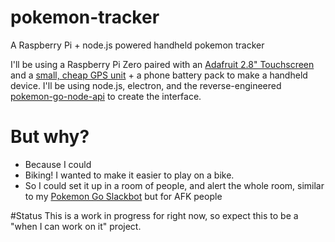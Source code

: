 # pokemon-tracker
A Raspberry Pi + node.js powered handheld pokemon tracker

I'll be using a Raspberry Pi Zero paired with an [Adafruit 2.8" Touchscreen](https://www.adafruit.com/product/1601) and a [small, cheap GPS unit](http://www.aliexpress.com/item/Free-Shipping-1PC-Ublox-NEO6MV2-GPS-Module-Aircraft-Flight-Controller-For-Arduino-New/1765520677.html?ws_ab_test=searchweb201556_0,searchweb201602_2_10057_10056_10055_10037_301_10059_10032_10058_10017_10060_10061_10062_413,searchweb201603_4&btsid=fdda1f04-91af-423c-8e0a-e54817bc1071) + a phone battery pack to make a handheld device. I'll be using node.js, electron, and the reverse-engineered [pokemon-go-node-api](https://github.com/Armax/Pokemon-GO-node-api) to create the interface.

# But why?
- Because I could
- Biking! I wanted to make it easier to play on a bike.
- So I could set it up in a room of people, and alert the whole room, similar to my [Pokemon Go Slackbot](https://github.com/hlfshell/pokemon-go-slackbot) but for AFK people

#Status
This is a work in progress for right now, so expect this to be a "when I can work on it" project.
